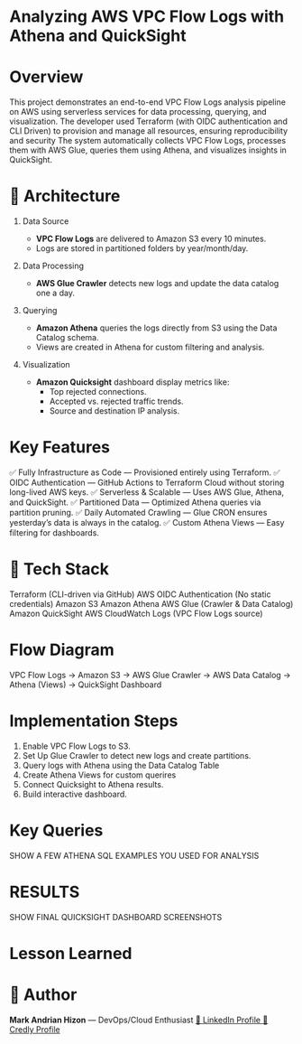 # Analyzing AWS VPC Flow Logs with Athena and QuickSight


# Overview
  This project demonstrates an end-to-end VPC Flow Logs analysis pipeline on AWS using serverless services for data processing, querying, and visualization. The developer used Terraform (with OIDC authentication and CLI Driven) to provision and manage all resources, ensuring reproducibility and security The system automatically collects VPC Flow Logs, processes them with AWS Glue, queries them using Athena, and visualizes insights in QuickSight.


# 📐 Architecture
 1. Data Source
    - **VPC Flow Logs** are delivered to Amazon S3 every 10 minutes.
    - Logs are stored in partitioned folders by year/month/day.

 2. Data Processing
    - **AWS Glue Crawler** detects new logs and update the data catalog one a day.

 3. Querying
    - **Amazon Athena** queries the logs directly from S3 using the Data Catalog schema.
    - Views are created in Athena for custom filtering and analysis.

 4. Visualization
    - **Amazon Quicksight** dashboard display metrics like:
      - Top rejected connections.
      - Accepted vs. rejected traffic trends.
      - Source and destination IP analysis.


# Key Features
✅ Fully Infrastructure as Code — Provisioned entirely using Terraform.
✅ OIDC Authentication — GitHub Actions to Terraform Cloud without storing long-lived AWS keys.
✅ Serverless & Scalable — Uses AWS Glue, Athena, and QuickSight.
✅ Partitioned Data — Optimized Athena queries via partition pruning.
✅ Daily Automated Crawling — Glue CRON ensures yesterday’s data is always in the catalog.
✅ Custom Athena Views — Easy filtering for dashboards.


# 🚀 Tech Stack
   Terraform (CLI-driven via GitHub)
   AWS OIDC Authentication (No static credentials)
   Amazon S3
   Amazon Athena
   AWS Glue (Crawler & Data Catalog)
   Amazon QuickSight
   AWS CloudWatch Logs (VPC Flow Logs source)


# Flow Diagram
   VPC Flow Logs 
      → Amazon S3 
         → AWS Glue Crawler 
            → AWS Data Catalog 
               → Athena (Views) 
                  → QuickSight Dashboard



# Implementation Steps
   1. Enable VPC Flow Logs to S3.
   2. Set Up Glue Crawler to detect new logs and create partitions.
   3. Query logs with Athena using the Data Catalog Table
   4. Create Athena Views for custom querires
   5. Connect Quicksight to Athena results.
   6. Build interactive dashboard.



# Key Queries
 SHOW A FEW ATHENA SQL EXAMPLES YOU USED FOR ANALYSIS



# RESULTS
 SHOW FINAL QUICKSIGHT DASHBOARD SCREENSHOTS


# Lesson Learned


# 👤 Author
 **Mark Andrian Hizon** — DevOps/Cloud Enthusiast
[ 🔗 LinkedIn Profile ](https://www.linkedin.com/in/mark-andrian-hizon-9a215722a/)
[ 🏅 Credly Profile   ](https://www.credly.com/users/mark-andrian-hizon.9ae74f49)